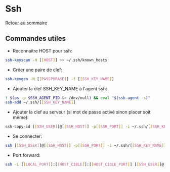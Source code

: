 # Ssh

[Retour au sommaire](docs/index)

## Commandes utiles
- Reconnaitre HOST pour ssh:
```bash
ssh-keyscan -H [[HOST]] >> ~/.ssh/known_hosts
```
- Créer une paire de clef:
```bash
ssh-keygen -N [[PASSPHRASE]] -f [[SSH_KEY_NAME]]
```
- Ajouter la clef SSH_KEY_NAME à l'agent ssh:
```bash
! $(ps -p $SSH_AGENT_PID &> /dev/null) && eval "$(ssh-agent -s)"
ssh-add ~/.ssh/[[SSH_KEY_NAME]]
```
- Ajouter la clef au serveur (si mot de passe activé sinon placer soit même):
```bash
ssh-copy-id [[SSH_USER]]@[[SSH_HOST]] -p[[SSH_PORT]] -i ~/.ssh/[[SSH_KEY_NAME]]
```
- Se connecter:
```bash
ssh [[SSH_USER]]@[[SSH_HOST]] -p[[SSH_PORT]] -i ~/.ssh/[[SSH_KEY_NAME]]
```
- Port forward:
```bash
ssh -L [[LOCAL_PORT]]:[[HOST_CIBLE]]:[[HOST_CIBLE_PORT]] [[SSH_USER]]@[[SSH_HOST]]
```
